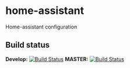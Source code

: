 # home-assistant

Home-assistant configuration

## Build status

__Develop:__ [![Build Status](https://travis-ci.org/JeffrySteegmans/home-assistant.svg?branch=develop)](https://travis-ci.org/JeffrySteegmans/home-assistant)
__MASTER:__ [![Build Status](https://travis-ci.org/JeffrySteegmans/home-assistant.svg?branch=master)](https://travis-ci.org/JeffrySteegmans/home-assistant)
